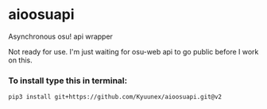 # aioosuapi

Asynchronous osu! api wrapper

Not ready for use. I'm just waiting for osu-web api to go public before I work on this.

### To install type this in terminal: 

`pip3 install git+https://github.com/Kyuunex/aioosuapi.git@v2`